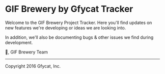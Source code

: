 # GIF Brewery by Gfycat Tracker

Welcome to the GIF Brewery Project Tracker.  Here you'll find updates on new features we're developing or ideas we are looking into.

In addition, we'll also be documenting bugs & other issues we find during development.  

🍻,
GIF Brewery Team

---

Copyright 2016 Gfycat, Inc.